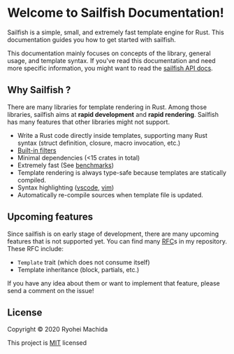 # Welcome to Sailfish Documentation!

Sailfish is a simple, small, and extremely fast template engine for Rust. This documentation guides you how to get started with sailfish.

This documentation mainly focuses on concepts of the library, general usage, and template syntax. If you've read this documentation and need more specific information, you might want to read the [sailfish API docs](https://docs.rs/sailfish).

## Why Sailfish ?

There are many libraries for template rendering in Rust. Among those libraries, sailfish aims at **rapid development** and **rapid rendering**. Sailfish has many features that other libraries might not support.

- Write a Rust code directly inside templates, supporting many Rust syntax (struct definition, closure, macro invocation, etc.)
- [Built-in filters](https://docs.rs/sailfish/latest/sailfish/runtime/filter/index.html)
- Minimal dependencies (<15 crates in total)
- Extremely fast (See [benchmarks](https://github.com/djc/template-benchmarks-rs))
- Template rendering is always type-safe because templates are statically compiled.
- Syntax highlighting ([vscode](http://github.com/Kogia-sima/sailfish/blob/master/syntax/vscode), [vim](http://github.com/Kogia-sima/sailfish/blob/master/syntax/vim))
- Automatically re-compile sources when template file is updated.

## Upcoming features

Since sailfish is on early stage of development, there are many upcoming features that is not supported yet. You can find many [RFC](https://github.com/Kogia-sima/sailfish/issues?q=is%3Aissue+is%3Aopen+label%3A%22Type%3A+RFC%22)s in my repository. These RFC include:

- `Template` trait (which does not consume itself)
- Template inheritance (block, partials, etc.)

If you have any idea about them or want to implement that feature, please send a comment on the issue!

## License

Copyright &copy; 2020 Ryohei Machida

This project is [MIT](https://github.com/Kogia-sima/sailfish/blob/master/LICENSE) licensed

